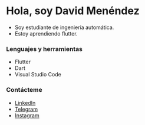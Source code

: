 # Hola, soy David Menéndez 

- Soy estudiante de ingeniería automática.
- Estoy aprendiendo flutter.

### Lenguajes y herramientas
- Flutter
- Dart
- Visual Studio Code

### Contácteme 
- [LinkedIn](https://www.linkedin.com/in/david-men%C3%A9ndez-acosta-48a2501b4)
- [Telegram](https://t.me/davidmenendez9901)
- [Instagram](https://www.instagram.com/davidmenendez9901/)

